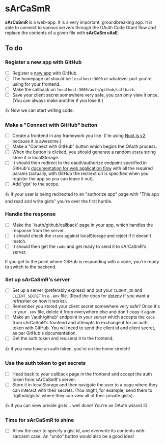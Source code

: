 # sArCaSmR

**sArCaSmR** is a web-app. It is a very important, groundbreaking app. It is able to connect to various servers through the OAuth Code Grant flow and replace the contents of a given file with **sArCaSm cAsE**.

## To do

### Register a new app with GitHub

- [ ] Register a [new app](https://github.com/settings/apps/new) with GitHub.
- [ ] The homepage url should be `localhost:3000` or whatever port you're using for your frontend.
- [ ] Make the callback uri `localhost:3000/auth/github/callback`.
- [ ] Save your client secret somewhere very safe, you can only view it once. (You can always make another if you lose it.)

:+1: Now we can start writing code.

### Make a "Connect with GitHub" button

- [ ] Create a frontend in any framework you like. (I'm using [Nuxt.js v2](https://nuxtjs.org/docs/get-started/installation) because it is awesome.)
- [ ] Make a "Connect with GitHub" button which begins the OAuth process.
- [ ] When the button is clicked, you should generate a random `state` string store it in localStorage.
- [ ] It should then redirect to the oauth/authorize endpoint specified in GitHub's [documentation for web application flow](https://docs.github.com/en/developers/apps/building-oauth-apps/authorizing-oauth-apps) with all the required params (actually, with GitHub the redirect uri is specified when you register the app so you can leave it out).
- [ ] Add 'gist' to the scope.

:+1: If your user is being redirected to an "authorize app" page with "This app and read and write gists" you're over the first hurdle.

### Handle the response

- [ ] Make the '/auth/github/callback' page in your app, which handles the response from the server.
- [ ] It should check the `state` against localStorage and reject if it doesn't match.
- [ ] It should then get the `code` and get ready to send it to sArCaSmR's server.

If you get to the point where GitHub is responding with a code, you're ready to switch to the backend.

### Set up sArCaSmR's server

- [ ] Set up a server (preferably express) and put your `CLIENT_ID` and `CLIENT_SECRET` in a `.env` file. (Read the docs for [dotenv](https://www.npmjs.com/package/dotenv) if you want a refresher on how it works).
- [ ] Remember you stored your client secret somewhere very safe? Once it's in your `.env` file, delete it from everywhere else and don't copy it again.
- [ ] Make an '/auth/github' endpoint in your server which accepts the `code` from sArCaSmR's frontend and attempts to exchange it for an auth token with GitHub. You will need to send the client id and client secret, as per GitHub's documentation.
- [ ] Get the auth token and res.send it to the frontend.

:+1: If you now have an auth token, you're on the home stretch!

### Use the auth token to get secrets

- [ ] Head back to your callback page in the frontend and accept the auth token from sArCaSmR's server.
- [ ] Store it in localStorage and then navigate the user to a page where they can interact with their secrets. (You might, for example, send them to '/github/gists' where they can view all of their private gists).

:+1: If you can view private gists... well done! You're an OAuth wizard :D

### Time for sArCaSmR to shine

- [ ] Allow the user to specify a gist id, and overwrite its contents with sarcasm case. An "undo" button would also be a good idea!
